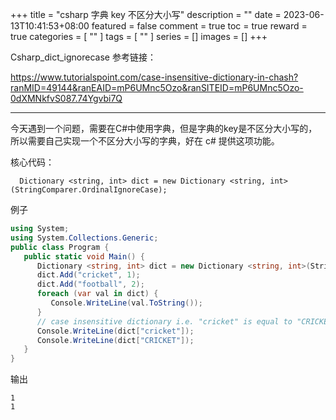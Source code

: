 +++
title = "csharp 字典 key 不区分大小写"
description = ""
date = 2023-06-13T10:41:53+08:00
featured = false
comment = true
toc = true
reward = true
categories = [
  ""
]
tags = [
  ""
]
series = []
images = []
+++

Csharp_dict_ignorecase 
参考链接：

<https://www.tutorialspoint.com/case-insensitive-dictionary-in-chash?ranMID=49144&ranEAID=mP6UMnc5Ozo&ranSITEID=mP6UMnc5Ozo-0dXMNkfvS087.74Ygvbi7Q>

---

今天遇到一个问题，需要在C#中使用字典，但是字典的key是不区分大小写的，所以需要自己实现一个不区分大小写的字典，好在 c# 提供这项功能。


核心代码：

      Dictionary <string, int> dict = new Dictionary <string, int>(StringComparer.OrdinalIgnoreCase);

例子
```csharp
using System;
using System.Collections.Generic;
public class Program {
   public static void Main() {
      Dictionary <string, int> dict = new Dictionary <string, int>(StringComparer.OrdinalIgnoreCase);
      dict.Add("cricket", 1);
      dict.Add("football", 2);
      foreach (var val in dict) {
         Console.WriteLine(val.ToString());
      }
      // case insensitive dictionary i.e. "cricket" is equal to "CRICKET"
      Console.WriteLine(dict["cricket"]);
      Console.WriteLine(dict["CRICKET"]);
   }
}
```

输出

    1
    1